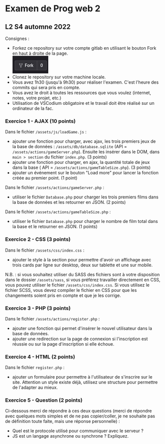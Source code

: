 # Examen de Prog web 2

## L2 S4 automne 2022

Consignes :

- Forkez ce repository sur votre compte gitlab en utilisant le bouton Fork en haut à droite de la page.  
  ![Image de fork](./assets/img/fork.png)
- Clonez le repository sur votre machine locale.
- Vous avez 1h30 (jusqu'à 9h30) pour réaliser l'examen. C'est l'heure des commits qui sera pris en compte.
- Vous avez le droit à toutes les ressources que vous voulez (internet, notes, votre projet, etc.)
- Utilisation de VSCodium obligatoire et le travail doit être réalisé sur un ordinateur de la fac.

### Exercice 1 - AJAX (10 points)

Dans le fichier `/assets/js/loadGame.js` :

- ajouter une fonction pour charger, avec ajax, les trois premiers jeux de la base de
  données : `/assets/db/database.sqlite`  (API = `/assets/actions/gameServer.php`). Ensuite les insérer dans le DOM,
  dans `main > section` du fichier `index.php`. (3 points)
- ajouter une fonction pour charger, en ajax, la quantité totale de jeux dans la base (
  API = `/assets/actions/gameTableSize.php`). (3 points)
- ajouter un événement sur le bouton "Load more" pour lancer la fonction créée au premier point. (1 point)

Dans le fichier `/assets/actions/gameServer.php` :

- utiliser le fichier `Database.php` pour charger les trois premiers films dans la base de données et les retourner en
  JSON. (2 points)

Dans le fichier `/assets/actions/gameTableSize.php` :

- utiliser le fichier `Database.php` pour charger le nombre de film total dans la base et le retourner en JSON. (1
  points)

### Exercice 2 - CSS (3 points)

Dans le fichier `/assets/css/index.css` :

- ajouter le style à la section pour permettre d'avoir un affichage avec trois cards par ligne sur desktop, deux sur
  tablette et une sur mobile.

N.B. : si vous souhaitez utiliser du SASS des fichiers sont à votre disposition dans le dossier `/assets/sass`, si
vous préférez travailler directement en CSS, vous pouvez utiliser le fichier `/assets/css/index.css`. Si vous utilisez
le fichier SCSS, vous devez compiler le fichier en CSS pour que les changements soient pris en compte et que je les
corrige.

### Exercice 3 - PHP (3 points)

Dans le fichier `/assets/actions/register.php` :

- ajouter une fonction qui permet d'insérer le nouvel utilisateur dans la base de données.
- ajouter une redirection sur la page de connexion si l'inscription est réussie ou sur la page d'inscription si elle
  échoue.

### Exercice 4 - HTML (2 points)

Dans le fichier `register.php` :

- ajouter un formulaire pour permettre à l'utilisateur de s'inscrire sur le site. Attention un style existe déjà,
  utilisez une structure pour permettre de l'adapter au mieux.

### Exercice 5 - Question (2 points)

Ci-dessous merci de répondre à ces deux questions (merci de répondre avec quelques mots simples et de ne pas
copier/coller, je ne souhaite pas de définition toute faite, mais une réponse personnelle) :

- Quel est le protocole utilisé pour communiquer avec le serveur ?
- JS est un langage asynchrone ou synchrone ? Expliquez.
